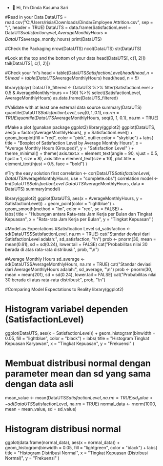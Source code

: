 - 👋 Hi, I’m Dinda Kusuma Sari

#Read in your Data 
DataUTS = read.csv("C:/Users/risia/Downloads/Dinda/Employee Attrition.csv", sep = ";", header = TRUE)
DataUTS = data.frame(SatisfactionLevel = DataUTS$satisfaction_level, 
                            AverageMonthlyHours = DataUTS$average_montly_hours)
print(DataUTS)

#Check the Packaging
nrow(DataUTS)
ncol(DataUTS)
str(DataUTS)

#Look at the top and the bottom of your data
head(DataUTS[, c(1, 2)])
tail(DataUTS[, c(1, 2)])

#Check your “n”s
head = table(DataUTS$SatisfactionLevel)
head(head, n = 5)
head = table(DataUTS$AverageMonthlyHours)
head(head, n = 5)

library(dplyr)
DataUTS_filtered <- DataUTS %>%
  filter(SatisfactionLevel > 0.5 & AverageMonthlyHours == 150) %>%
  select(SatisfactionLevel, AverageMonthlyHours)
as.data.frame(DataUTS_filtered)

#Validate with at least one external data source
summary(DataUTS)
quantile(DataUTS$SatisfactionLevel, seq(0, 1, 0.1), na.rm = TRUE)
quantile(DataUTS$AverageMonthlyHours, seq(0, 1, 0.1), na.rm = TRUE)

#Make a plot (gunakan package ggplot2)
library(ggplot2)
ggplot(DataUTS, aes(x = factor(AverageMonthlyHours), y = SatisfactionLevel)) +
  geom_boxplot(fill = "red", color = "pink", outlier.color = "skyblue") +
  labs(
    title = "Boxplot of Satisfaction Level by Average Monthly Hours",
    x = "Average Monthly Hours (Grouped)",
    y = "Satisfaction Level"
  ) +
  theme_minimal() +
  theme(
    axis.text.x = element_text(angle = 90, vjust = 0.5, hjust = 1, size = 8),
    axis.title = element_text(size = 10),
    plot.title = element_text(hjust = 0.5, face = "bold")
  )

  #Try the easy solution first
correlation <- cor(DataUTS$SatisfactionLevel, DataUTS$AverageMonthlyHours, use = "complete.obs")
correlation
model <- lm(DataUTS$SatisfactionLevel ~ DataUTS$AverageMonthlyHours, data = DataUTS)
summary(model)

library(ggplot2)
ggplot(DataUTS, aes(x = AverageMonthlyHours, y = SatisfactionLevel)) +
  geom_point(color = "lightblue") +  
  geom_smooth(method = "lm", color = "red", se = FALSE) +  
  labs(
    title = "Hubungan antara Rata-rata Jam Kerja per Bulan dan Tingkat Kepuasan",
    x = "Rata-rata Jam Kerja per Bulan",
    y = "Tingkat Kepuasan"
  )

  #Model as Expectations
#Satisfication Level
sd_satisfaction <- sd(DataUTS$SatisfactionLevel, na.rm = TRUE)
cat("Standar deviasi dari SatisfactionLevel adalah:", sd_satisfaction, "\n")
prob <- pnorm(30, mean = mean(0.61), sd = sd(0.24), lower.tail = FALSE)
cat("Probabilitas nilai 30 berada di atas rata-rata distribusi:", prob, "\n")

#Average Monthly Hours
sd_average <- sd(DataUTS$AverageMonthlyHours, na.rm = TRUE)
cat("Standar deviasi dari AverageMonthlyHours adalah:", sd_average, "\n")
prob <- pnorm(30, mean = mean(201), sd = sd(0.24), lower.tail = FALSE)
cat("Probabilitas nilai 30 berada di atas rata-rata distribusi:", prob, "\n")

#Comparing Model Expectations to Reality
library(ggplot2)

# Histogram variabel dependen (SatisfactionLevel)
ggplot(DataUTS, aes(x = SatisfactionLevel)) +
  geom_histogram(binwidth = 0.05, fill = "lightblue", color = "black") +
  labs(
    title = "Histogram Tingkat Kepuasan Karyawan",
    x = "Tingkat Kepuasan",
    y = "Frekuensi"
  )

# Membuat distribusi normal dengan parameter mean dan sd yang sama dengan data asli
mean_value <- mean(DataUTS$SatisfactionLevel, na.rm = TRUE)
sd_value <- sd(DataUTS$SatisfactionLevel, na.rm = TRUE)
normal_data <- rnorm(1000, mean = mean_value, sd = sd_value)

# Histogram distribusi normal
ggplot(data.frame(normal_data), aes(x = normal_data)) +
  geom_histogram(binwidth = 0.05, fill = "lightgreen", color = "black") +
  labs(
    title = "Histogram Distribusi Normal",
    x = "Tingkat Kepuasan (Distribusi Normal)",
    y = "Frekuensi"
  )
